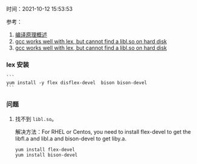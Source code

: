 时间：2021-10-12 15:53:53

参考：

1. [编译原理概述](https://draveness.me/golang/docs/part1-prerequisite/ch02-compile/golang-compile-intro/)
1. [gcc works well with lex, but cannot find a libl.so on hard disk](https://stackoverflow.com/questions/39607443/gcc-works-well-with-lex-but-cannot-find-a-libl-so-on-hard-disk/57997831#57997831)
2. [gcc works well with lex, but cannot find a libl.so on hard disk](https://stackoverflow.com/questions/39607443/gcc-works-well-with-lex-but-cannot-find-a-libl-so-on-hard-disk)

### lex 安装

    ```
    yum install -y flex disflex-devel  bison bison-devel
    ```

### 问题

1. 找不到 `libl.so`。

    解决方法：For RHEL or Centos, you need to install flex-devel to get the libfl.a and libl.a and bison-devel to get liby.a.
    
    ```
    yum install flex-devel
    yum install bison-devel
    ```
